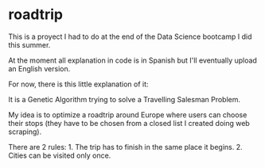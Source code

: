 # roadtrip
This is a proyect I had to do at the end of the Data Science bootcamp I did this summer.

At the moment all explanation in code is in Spanish but I'll eventually upload an English version.

For now, there is this little explanation of it:

It is a Genetic Algorithm trying to solve a Travelling Salesman Problem. 

My idea is to optimize a roadtrip around Europe where users can choose their stops (they have to be chosen from a closed list I created doing web scraping).

There are 2 rules: 1. The trip has to finish in the same place it begins. 2. Cities can be visited only once.
